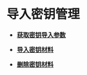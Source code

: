 # 导入密钥管理<a name="ImportKeyManagement"></a>

 

-   **[获取密钥导入参数](获取密钥导入参数.md)**  

-   **[导入密钥材料](导入密钥材料.md)**  

-   **[删除密钥材料](删除密钥材料.md)**  


